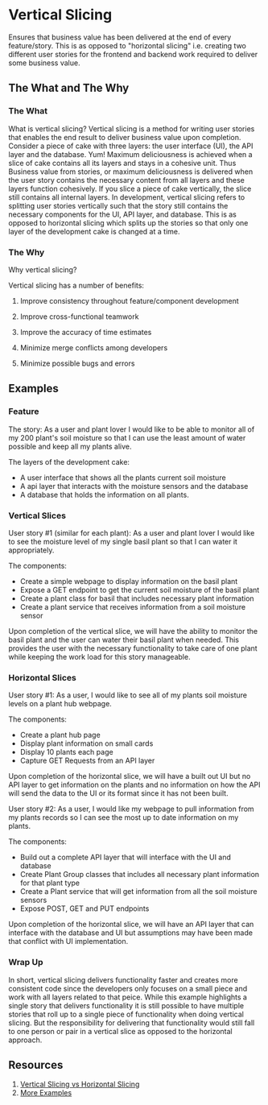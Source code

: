 # Vertical Slicing

Ensures that business value has been delivered at the end of every feature/story. This is as opposed to "horizontal slicing" i.e. creating two different user stories for the frontend and backend work required to deliver some business value.

## The What and The Why

### The What

What is vertical slicing? Vertical slicing is a method for writing user stories that enables the end result to deliver business value upon completion. Consider a piece of cake with three layers: the user interface (UI), the API layer and the database. Yum! Maximum deliciousness is achieved when a slice of cake contains all its layers and stays in a cohesive unit. Thus Business value from stories, or maximum deliciousness is delivered when the user story contains the necessary content from all layers and these layers function cohesively. If you slice a piece of cake vertically, the slice still contains all internal layers. In development, vertical slicing refers to splitting user stories vertically such that the story still contains the necessary components for the UI, API layer, and database. This is as opposed to horizontal slicing which splits up the stories so that only one layer of the development cake is changed at a time.

### The Why

Why vertical slicing?

Vertical slicing has a number of benefits:

1. Improve consistency throughout feature/component development

2. Improve cross-functional teamwork

3. Improve the accuracy of time estimates

4. Minimize merge conflicts among developers

5. Minimize possible bugs and errors

## Examples

### Feature

The story:
As a user and plant lover I would like to be able to monitor all of my 200 plant's soil moisture so that I can use the least amount of water possible and keep all my plants alive.

The layers of the development cake:

- A user interface that shows all the plants current soil moisture
- A api layer that interacts with the moisture sensors and the database
- A database that holds the information on all plants.

### Vertical Slices

User story #1 (similar for each plant):
As a user and plant lover I would like to see the moisture level of my single basil plant so that I can water it appropriately.

The components:

- Create a simple webpage to display information on the basil plant
- Expose a GET endpoint to get the current soil moisture of the basil plant
- Create a plant class for basil that includes necessary plant information
- Create a plant service that receives information from a soil moisture sensor

Upon completion of the vertical slice, we will have the ability to monitor the basil plant and the user can water their basil plant when needed. This provides the user with the necessary functionality to take care of one plant while keeping the work load for this story manageable.

### Horizontal Slices

User story #1:
As a user, I would like to see all of my plants soil moisture levels on a plant hub webpage.

The components:

- Create a plant hub page
- Display plant information on small cards
- Display 10 plants each page
- Capture GET Requests from an API layer

Upon completion of the horizontal slice, we will have a built out UI but no API layer to get information on the plants and no information on how the API will send the data to the UI or its format since it has not been built.

User story #2:
As a user, I would like my webpage to pull information from my plants records so I can see the most up to date information on my plants.

The components:

- Build out a complete API layer that will interface with the UI and database
- Create Plant Group classes that includes all necessary plant information for that plant type
- Create a Plant service that will get information from all the soil moisture sensors
- Expose POST, GET and PUT endpoints

Upon completion of the horizontal slice, we will have an API layer that can interface with the database and UI but assumptions may have been made that conflict with UI implementation.

### Wrap Up

In short, vertical slicing delivers functionality faster and creates more consistent code since the developers only focuses on a small piece and work with all layers related to that peice. While this example highlights a single story that delivers functionality it is still possible to have multiple stories that roll up to a single piece of functionality when doing vertical slicing. But the responsibility for delivering that functionality would still fall to one person or pair in a vertical slice as opposed to the horizontal approach.

## Resources

1. [Vertical Slicing vs Horizontal Slicing](https://www.visual-paradigm.com/scrum/user-story-splitting-vertical-slice-vs-horizontal-slice/)
2. [More Examples](https://appliedframeworks.com/user-stories-making-the-vertical-slice/)